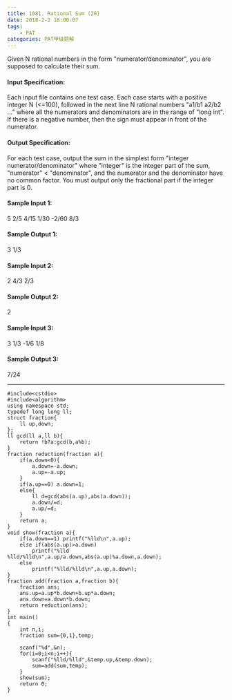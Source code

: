 ```yaml
---
title: 1081. Rational Sum (20)
date: 2018-2-2 18:00:07
tags: 
	- PAT
categories: PAT甲级题解
---
```


Given N rational numbers in the form "numerator/denominator", you are supposed to calculate their sum.

#### Input Specification:

Each input file contains one test case. Each case starts with a positive integer N (<=100), followed in the next line N rational numbers "a1/b1 a2/b2 ..." where all the numerators and denominators are in the range of "long int". If there is a negative number, then the sign must appear in front of the numerator.

#### Output Specification:

For each test case, output the sum in the simplest form "integer numerator/denominator" where "integer" is the integer part of the sum, "numerator" < "denominator", and the numerator and the denominator have no common factor. You must output only the fractional part if the integer part is 0.

#### Sample Input 1:
5
2/5 4/15 1/30 -2/60 8/3
#### Sample Output 1:
3 1/3
#### Sample Input 2:
2
4/3 2/3
#### Sample Output 2:
2
#### Sample Input 3:
3
1/3 -1/6 1/8
#### Sample Output 3:
7/24

***

```
#include<cstdio>
#include<algorithm>
using namespace std;
typedef long long ll;
struct fraction{
    ll up,down;
};
ll gcd(ll a,ll b){
    return !b?a:gcd(b,a%b);
}
fraction reduction(fraction a){
    if(a.down<0){
        a.down=-a.down;
        a.up=-a.up;
    }
    if(a.up==0) a.down=1;
    else{
        ll d=gcd(abs(a.up),abs(a.down));
        a.down/=d;
        a.up/=d;
    }
    return a;
}
void show(fraction a){
    if(a.down==1) printf("%lld\n",a.up);
    else if(abs(a.up)>a.down)
        printf("%lld %lld/%lld\n",a.up/a.down,abs(a.up)%a.down,a.down);
    else
        printf("%lld/%lld\n",a.up,a.down);
}
fraction add(fraction a,fraction b){
    fraction ans;
    ans.up=a.up*b.down+b.up*a.down;
    ans.down=a.down*b.down;
    return reduction(ans);
}
int main()
{
    int n,i;
    fraction sum={0,1},temp;

    scanf("%d",&n);
    for(i=0;i<n;i++){
        scanf("%lld/%lld",&temp.up,&temp.down);
        sum=add(sum,temp);
    }
    show(sum);
    return 0;
}
```